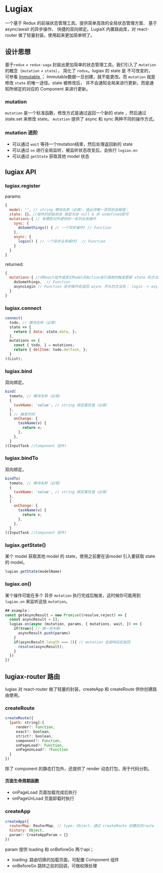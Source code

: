 # Lugiax

一个基于 Redux 的前端状态管理工具。提供简单高效的全局状态管理方案、 基于 async/await 的异步操作、
快捷的双向绑定。LugiaX 内置路由库，对 react-router 做了轻量封装，使用起来更加简单明了。

## 设计思想

基于`redux` + `redux-saga` 封装出更加简单的状态管理工具。我们引入了 `mutation` 的概念（`mutation` + `state`），
简化了 `redux`。lugiax 的 state 是 不可改变的，
可参看 [Immutable ](https://facebook.github.io/immutable-js/docs/#/)；
Immutable数据一旦创建，就不能更改。而 `mutation` 就是修改 `state` 的唯一途径。state 被修改后，
并不会通知全局来进行更新，而是通知所绑定的对应的 Component 来进行更新。

### mutation

`mutation` 是一个标准函数，修改方式是通过返回一个新的 state ，然后通过 state.set 来修改 state。
`mutation` 提供了 async 和 sync 两种不同的操作方式。

### mutation 进阶

* 可以通过 `wait` 等待一个mutation结束，然后处理返回新的 state
* 可以通过 `on` 进行全局监听，被监听状态改变后，会执行 `lugiax.on`
* 可以通过 `getState` 获取其他 model 状态


## lugiax API

### lugiax.register

params:

```javascript
{
  model: '', // string 模块名称（必填），值必须唯一否则将会报错；
  state: {}，//组件的初始状态 类型为非 null & 非 undefined即可
  mutations:{ // 本模型对外提供的一系列业务操作
    sync: {
      doSomethings() { // 一个同步操作} // Function
    },
    async: {
      login() { // 一个异步业务操作}  // Function
    } 
  }
}
```

returned:

```javascript
{
  mutations:{ //供React组件或其它Model的Action进行调用的触发更新 state 的方法。 
    doSomethings,  // Function
    asyncLogin // Function 异步操作会返回 async 开头的方法名： login -> asyncLogin
  }
}  
```

### lugiax.connect

```javascript
connect(
  todo, // 模块名称（必填）
  state => {
    return { data: state.data, };
  },
  mutations => {
    const { todo, } = mutations;
    return { delItem: todo.delTask, };
  }
)(List);
```

### lugiax.bind

双向绑定。

```javascript
bind(
  tomato, // 模块名称（必填）
  {
    taskName: 'value', // string 绑定属性值（必填）
  },
  { // 触发时间
    onChange: {
      taskName(v) {
        return v;
      },
    },
  }
)(InputTask //Component 组件)
```

### lugiax.bindTo

双向绑定。

```javascript
bindTo(
  tomato, // 模块名称（必填）
  {
    taskName: 'value', // string 绑定属性值（必填）
  },
  {
    onChange: {
      taskName(v) {
        return v;
      },
    },
  }
)(InputTask //Component 组件)
```

### lugiax.getState()

某个 model 获取其他 model 的 state，使用之前要在该model 引入要获取 state 的 model。

````javascript
lugiax.getState(modelName)
````

### lugiax.on()

某个操作可能在多个 异步 `mutation` 执行完成后触发，这时候你可能用到 `lugiax.on` 来监听这些 `mutation`。

````javascript
## example：
const getAsyncResult = new Promise((resolve,reject) => {
  const asyncResult = [];
  lugiax.on(async (mutation, params, { mutations, wait, }) => {
    if(true){ // 做一些判断
      asyncResult.push(params)
    }
    if(asyncResult.length === 2){ // mutation 全部响应后放回
      resolve(asyncResult);
    }
  })
})
````

## lugiax-router 路由

lugiax 对 react-router 做了轻量的封装，createApp 和 createRoute 供你创建路由使用。

### createRoute

```javascript
createRoute({
  [path: string]:{
     render?: Function,
     exact?: boolean, 
     strict?: boolean,
     component?: Function,
     onPageLoad?: Function,
     onPageUnLoad?: ?Function
  }
})
```
除了 component 的静态打包外，还提供了 render 动态打包，用于代码分割。

#### 页面生命周期函数

* onPageLoad 页面加载完成后执行
* onPageUnLoad 页面卸载时执行

### createApp

```javascript
createApp({
  routerMap: RouterMap, // type: Object，通过 createRoute 创建后的route
  history: Object,
  param?: CreateAppParam = {}
})
```
param 提供 loading 和 onBeforeGo 两个api；

* loading: 路由切换的加载页面，可配置 Component 组件
* onBeforeGo 跳转之前的回调，可做权限处理
